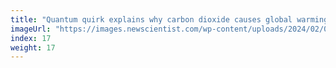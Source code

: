 ```yaml
---
title: "Quantum quirk explains why carbon dioxide causes global warming"
imageUrl: "https://images.newscientist.com/wp-content/uploads/2024/02/08150400/SEI_190165316.jpg?width=600"
index: 17
weight: 17
---
```

